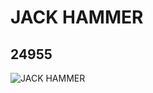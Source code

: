 # JACK HAMMER
## 24955
![JACK HAMMER](https://lc-www-live-s.legocdn.com/media/bricks/5/2/6147332.jpg)
